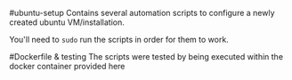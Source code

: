 #ubuntu-setup
Contains several automation scripts to configure a newly created ubuntu VM/installation.

You'll need to `sudo` run the scripts in order for them to work. 

#Dockerfile & testing
The scripts were tested by being executed within the docker container provided here
